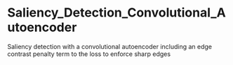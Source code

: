 # Saliency_Detection_Convolutional_Autoencoder
Saliency detection with a convolutional autoencoder including an edge contrast penalty term to the loss to enforce sharp edges
